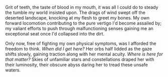 ﻿Grit of teeth, the taste of blood in my mouth, it was all I could do to steady the tumble my world insisted upon. The drags of wind swept off the deserted landscape, knocking at my flesh to greet my bones. My own forward locomotion contributing to the pure vertigo I'd become assailed by; my valiant efforts to push through malfunctioning senses gaining me an exceptional seat once I'd collapsed into the dirt. 

Only now, free of fighting my own physical symptoms, was I afforded the freedom to think. _When did I get here?_ Her orbs half lidded as the gaze shifts slowly, gaining traction along with her mental acuity. _Where is here for that matter?_ Skies of unfamiliar stars and constellations draped her with their luminosity, their obscure abyss daring her to tread these unsafe waters. 


